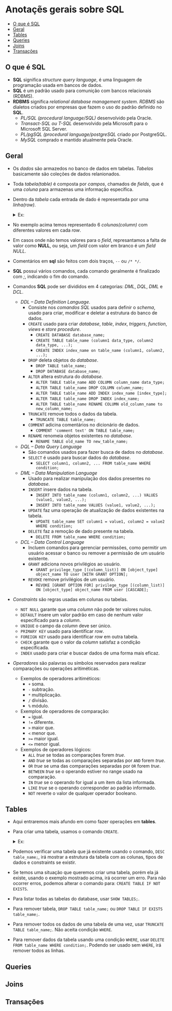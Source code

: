 # Anotaçẽs gerais sobre SQL

- [O que é SQL](#o-que-é-sql)
- [Geral](#geral)
- [Tables](#tables)
- [Queries](#queries)
- [Joins](#joins)
- [Transações](#transações)


## O que é SQL
- **SQL** significa *structure query language*, é uma linguagem de programação usada em bancos de dados.
- **SQL** é um padrão usado para comunição com bancos relacionais (RDBMS).
- **RDBMS** significa *relational database management system*. *RDBMS* são dialetos criados por empresas que fazem o uso do padrão definido no **SQL**.
  - *PL/SQL (procedural language/SQL)* desenvolvido pela Oracle.
  - *Transact-SQL ou T-SQL* desenvolvido pela Microsoft para o Microsoft SQL Server.
  - *PL/pgSQL (procedural language/postgreSQL* criado por PostgreSQL.
  - *MySQL* comprado e mantido atualmente pela Oracle.


## Geral
- Os *dados* são armazedos no banco de dados em tabelas. *Tabelas* basicamente são coleções de dados relanionados.
- Toda *tabela(table)* é composta por *campos*, chamados de *fields*, que é uma *coluna* para armazenas uma informação específica.
- Dentro da *tabela* cada entrada de dado é representada por uma *linha(row)*.
  <details>
    <summary>Ex:</summary>

    |  Id   |   Name  |  Age  |  Salary  |   City   |    Country    |
    | :---: | :------ | :---: | :------: | :------- | :------------ |
    | 1     | Jhon    | 50    | 250.00   | New York | USA           |
    | 2     | Ana     | 24    | 4000.00  | Tokyo    | Japan         |
    | 3     | Peter   | 31    | 1200.45  | London   | England       |
  </details>
- No exemplo acima temos representado 6 *colunas(column)* com diferentes valores em cada *row*.
- Em casos onde não temos valores para o *field*, represantamos a falta de valor como **NULL**, ou seja, um *field* com valor em branco é um *field* *NULL*.
- Comentários em **sql** são feitos com dois traços, `--` ou `/* */`.
- **SQL** possui vários comandos, cada comando geralmente é finalizado com *;*, indicando o fim do comando.
- Comandos **SQL** pode ser divididos em 4 categorias: *DML*, *DQL*, *DML* e *DCL*.
  - *DDL – Data Definition Language*.
    - Consiste nos *comandos SQL* usados para definir o *schema*, usado para criar, modificar e deletar a estrutura do banco de dados.
    - `CREATE` usado para criar *database*, *table*, *index*, *triggers*, *function*, *views* e *store procedure*.
      - `CREATE DATABASE database_name;`
      - `CREATE TABLE table_name (column1 data_type, column2 data_type, ...);`
      - `CREATE INDEX index_name on table_name (column1, column2, ...);`
    - `DROP` deleta objetos do *database*.
      - `DROP TABLE table_name;`
      - `DROP DATABASE database_name;`
    - `ALTER` altera estrutura do *database*.
      - `ALTER TABLE table_name ADD COLUMN column_name data_type;`
      - `ALTER TABLE table_name DROP COLUMN column_name;`
      - `ALTER TABLE table_name ADD INDEX index_name [index_type];`
      - `ALTER TABLE table_name DROP INDEX index_name;`
      - `ALTER TABLE table_name RENAME COLUMN old_column_name to new_column_name;`
    - `TRUNCATE` remove todos o dados da tabela.
      - `TRUNCATE TABLE table_name;`
    - `COMMENT` adicina comentários no dicionário de dados.
      - `COMMENT 'comment text' ON TABLE table_name;`
    - `RENAME` renomeia objetos existentes no *database*.
      - `RENAME TABLE old_name TO new_table_name;`
  - *DQL – Data Query Language*
    - São comandos usados para fazer busca de dados no *database*.
    - `SELECT` é usado para buscar dados do *database*.
      - `SELECT column1, column2, ... FROM table_name WHERE condition;`
  - *DML – Data Manipulation Language*
    - Usado para realizar manipulação dos dados presentes no *database*.
    - `INSERT` insere dados na tabela.
      - `INSERT INTO table_name (column1, column2, ...) VALUES (value1, value2, ...);`
      - `INSERT INTO table_name VALUES (value1, value2, ...);`
    - `UPDATE` faz uma operação de atualização de dados existentes na tabela.
      - `UPDATE table_name SET column1 = value1, column2 = value2 WHERE condition;`
    - `DELETE` faz a remoção de dado presente na tabela.
      - `DELETE FROM table_name WHERE condition;`
  - *DCL – Data Control Language*
    - Incluem comandos para gerenciar permissões, como permitir um usuário acessar o banco ou remover a permissão de um usuário existente.
    - `GRANT` adiciona novos privilégios ao usuário.
      - `GRANT privilege_type [(column_list)] ON [object_type] object_name TO user [WITH GRANT OPTION];`
    - `REVOKE` remove  privilégios de um usuário.
      - `REVOKE [GRANT OPTION FOR] privilege_type [(column_list)] ON [object_type] object_name FROM user [CASCADE];`
- *Constraints* são regras usadas em colunas ou tabelas.
  - `NOT NULL` garante que uma *column* não pode ter valores nulos.
  - `DEFAULT` insere um valor padrão em caso de nenhum valor especificado para a *column*.
  - `UNIQUE` o campo da *column* deve ser único.
  - `PRIMARY KEY` usado para identificar *row*.
  - `FOREIGN KEY` usado para identificar *row* em outra tabela.
  - `CHECK` garante que o valor da *column* satisfaz a condição especificada.
  - `INDEX` usado para criar e buscar dados de uma forma mais eficaz.
- *Operadores* são palavras ou símbolos reservados para realizar comparações ou operações aritiméticas.
  - Exemplos de operadores aritiméticos:
    - `+` soma.
    - `-` subtração.
    - `*` multiplicação.
    - `/` divisão.
    - `%` módulo.
  - Exemplos de operadores de comparação:
    - `=` igual.
    - `!=` diferente.
    - `>` maior que.
    - `<` menor que.
    - `>=` maior igual.
    - `<=` menor igual.
  - Exemplos de operadores lógicos:
    - `ALL` *true* se todas as comparações forem *true*.
    - `AND` *true* se todas as comparações separadas por `AND` forem *true*.
    - `OR` *true* se uma das comparações separadas por `OR` forem *true*.
    - `BETWEEN` *true* se o operando estiver no range usado na comparação.
    - `IN` *true* se o operando for igual a um item da lista informada.
    - `LIKE` *true* se o operando corresponder ao padrão informado.
    - `NOT` reverte o valor de qualquer operador booleano.

## Tables
- Aqui entraremos mais afundo em como fazer operações em **tables**.
- Para criar uma tabela, usamos o comando `CREATE`.
  <details>
    <summary>Ex:</summary>

    ```sql
    CREATE TABLE CUSTOMERS(
      ID      INT NOT NULL,
      NAME    VARCHAR(20) NOT NULL,
      AGE     INT NOT NULL,
      SALARY  DECIMAL(18, 2),
      PRIMARY KEY (ID)
    );
    ```
    |  ID   |   NAME  |  AGE  |  SALARY   |
    | :---: | :------ | :---: | :------:  |
  </details>
- Podemos verificar uma tabela que já existente usando o comando, `DESC table_name;`, irá mostrar a estrutura da tabela com as colunas, tipos de dados e constraints se existir.
- Se temos uma situação que queremos criar uma tabela, porém ela já existe, usando o exemplo mostrado acima, irá ocorrer um erro. Para não ocorrer erros, podemos alterar o comando para: `CREATE TABLE IF NOT EXISTS`.
- Para listar todas as tabelas do database, usar `SHOW TABLES;`.
- Para remover tabela, `DROP TABLE table_name;` ou `DROP TABLE IF EXISTS table_name;`.
- Para remover todos os dados de uma tabela de uma vez, usar `TRUNCATE TABLE table_name;`. Não aceita condição `WHERE`.
- Para remover dados da tabela usando uma condição `WHERE`, usar `DELETE FROM table_name WHERE condition;`. Podendo ser usado sem `WHERE`, irá remover todos as linhas.

## Queries

## Joins

## Transações